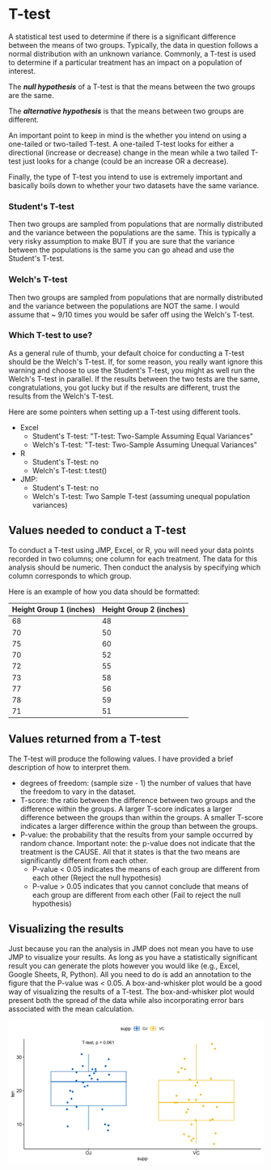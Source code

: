 # T-test

A statistical test used to determine if there is a significant difference between the means of two groups.
Typically, the data in question follows a normal distribution with an unknown variance.
Commonly, a T-test is used to determine if a particular treatment has an impact on a population of interest.

The ***null hypothesis*** of a T-test is that the means between the two groups are the same.

The ***alternative hypothesis*** is that the means between two groups are different.

An important point to keep in mind is the whether you intend on using a one-tailed or two-tailed T-test.
A one-tailed T-test looks for either a directional (increase or decrease) change in the mean while a two tailed T-test just looks for a change (could be an increase OR a decrease).

Finally, the type of T-test you intend to use is extremely important and basically boils down to whether your two datasets have the same variance.

### Student's T-test

Then two groups are sampled from populations that are normally distributed and the variance between the populations are the same.
This is typically a very risky assumption to make BUT if you are sure that the variance between the populations is the same you can go ahead and use the Student's T-test.

### Welch's T-test

Then two groups are sampled from populations that are normally distributed and the variance between the populations are NOT the same.
I would assume that ~ 9/10 times you would be safer off using the Welch's T-test.

### Which T-test to use?

As a general rule of thumb, your default choice for conducting a T-test should be the Welch's T-test.
If, for some reason, you really want ignore this warning and choose to use the Student's T-test, you might as well run the Welch's T-test in parallel.
If the results between the two tests are the same, congratulations, you got lucky but if the results are different, trust the results from the Welch's T-test.

Here are some pointers when setting up a T-test using different tools.
- Excel
  - Student's T-test: "T-test: Two-Sample Assuming Equal Variances"
  - Welch's T-test: "T-test: Two-Sample Assuming Unequal Variances"
- R
  - Student's T-test: no
  - Welch's T-test: t.test()
- JMP:
  - Student's T-test: no
  - Welch's T-test: Two Sample T-test (assuming unequal population variances)

## Values needed to conduct a T-test

To conduct a T-test using JMP, Excel, or R, you will need your data points recorded in two columns; one column for each treatment.
The data for this analysis should be numeric.
Then conduct the analysis by specifying which column corresponds to which group.

Here is an example of how you data should be formatted:

| Height Group 1 (inches) | Height Group 2 (inches)  |
| ----------------------- | ------------------------ |
| 68                      | 48                       |
| 70                      | 50                       |
| 75                      | 60                       |
| 70                      | 52                       |
| 72                      | 55                       |
| 73                      | 58                       |
| 77                      | 56                       |
| 78                      | 59                       |
| 71                      | 51                       |

## Values returned from a T-test

The T-test will produce the following values. I have provided a brief description of how to interpret them.
- degrees of freedom: (sample size - 1) the number of values that have the freedom to vary in the dataset.
- T-score: the ratio between the difference between two groups and the difference within the groups. A larger T-score indicates a larger difference between the groups than within the groups. A smaller T-score indicates a larger difference within the group than between the groups.
- P-value: the probability that the results from your sample occurred by random chance. Important note: the p-value does not indicate that the treatment is the CAUSE. All that it states is that the two means are significantly different from each other.
  - P-value < 0.05 indicates the means of each group are different from each other (Reject the null hypothesis)
  - P-value > 0.05 indicates that you cannot conclude that means of each group are different from each other (Fail to reject the null hypothesis)

## Visualizing the results

Just because you ran the analysis in JMP does not mean you have to use JMP to visualize your results.
As long as you have a statistically significant result you can generate the plots however you would like (e.g., Excel, Google Sheets, R, Python).
All you need to do is add an annotation to the figure that the P-value was < 0.05.
A box-and-whisker plot would be a good way of visualizing the results of a T-test.
The box-and-whisker plot would present both the spread of the data while also incorporating error bars associated with the mean calculation.

![](../pages/images/example_viz/viz_out/ttest.png)
